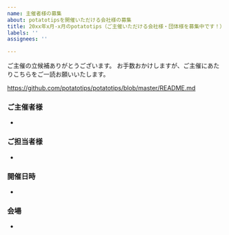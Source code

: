 ```yaml
---
name: 主催者様の募集
about: potatotipsを開催いただける会社様の募集
title: 20xx年x月-x月のpotatotips（ご主催いただける会社様・団体様を募集中です！）
labels: ''
assignees: ''

---
```


ご主催の立候補ありがとうございます。
お手数おかけしますが、ご主催にあたりこちらをご一読お願いいたします。

https://github.com/potatotips/potatotips/blob/master/README.md

### ご主催者様

- 

### ご担当者様

- 

### 開催日時

-

### 会場

-
